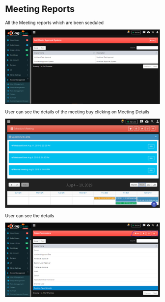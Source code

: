 # Meeting Reports

All the Meeting reports which are been sceduled

![](../.gitbook/assets/image%20%28263%29.png)

User can see the details of the meeting buy clicking on Meeting Details

![](../.gitbook/assets/image%20%2864%29.png)

User can see the details

![](../.gitbook/assets/image%20%2861%29.png)

